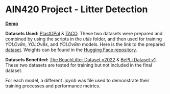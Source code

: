 # __AIN420 Project - Litter Detection__
__<a href="https://huggingface.co/spaces/ae-aydin/litter-detection">Demo</a>__

__Datasets Used:__ <a href="https://zenodo.org/record/5829156">PlastOPol</a> & <a href="https://zenodo.org/record/3587843">TACO</a>. These two datasets were prepared and combined by using the scripts in the *utils* folder, and then used for training *YOLOv8n*, *YOLOv8s*, and *YOLOv8m* models. Here is the link to the prepared <a href="https://drive.google.com/file/d/1szvMerJx4vxVhYZexYrc7XKUYn3iKIsG/view?usp=sharing">dataset</a>. Weights can be found in the <a href="https://huggingface.co/spaces/ae-aydin/litter-detection/tree/main">Hugging Face repository</a>.

__Datasets Benefited:__ <a href="https://www.seanoe.org/data/00743/85472/">The BeachLitter Dataset v2022</a> & <a href="https://www.seanoe.org/data/00811/92297/">BePLi Dataset v1</a>. These two datasets are tested for training but not included in the final dataset.

For each model, a different *.ipynb* was file used to demonstrate their training processes and performance metrics.
